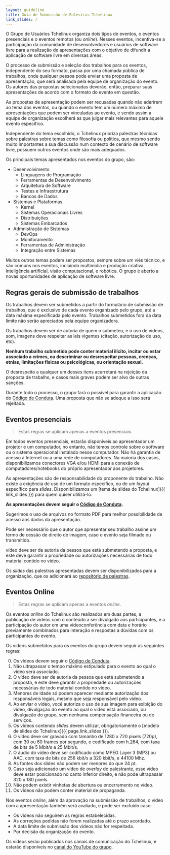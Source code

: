 ```yaml
---
layout: guideline
title: Guia de Submissão de Palestras Tchelinux
link_slides: /
---
```


O Grupo de Usuários Tchelinux organiza dois tipos de eventos, o eventos presenciais e o eventos remotos (ou _online_). Nesses eventos, incentiva-se a participação da comunidade de desenvolvedores e usuários de software livre para a realização de apresentações com o objetivo de difundir a aplicação de software livre em diversas áreas.

O processo de submissão e seleção dos trabalhos para os eventos, independente do seu formato, passa por uma chamada pública de trabalhos, onde qualquer pessoa pode enviar uma proposta de apresentação, que será analisada pela equipe de organização do evento. Os autores das propostas selecionadas deverão, então, preparar suas apresentações de acordo com o formato do evento em questão.

As propostas de apresentação podem ser recusadas quando não aderirem ao tema dos eventos, ou quando o evento tem um número máximo de apresentações que podem ser vinculadas ao evento, e sendo assim a equipe de organização escolherá as que julgar mais relevantes para aquele evento específico.

Independente do tema escolhido, o Tchelinux prioriza palestras técnicas sobre palestras sobre temas como filosofia ou política, que mesmo sendo muito importantes a sua discussão num contexto de cenário de software livre, possuem outros eventos onde são mais adequados.

Os principais temas apresentados nos eventos do grupo, são:

* Desenvolvimento
    * Linguagens de Programação
    * Ferramentas de Desenvolvimento
    * Arquitetura de Software
    * Testes e Infraestrutura
    * Bancos de Dados
* Sistemas e Plataformas
    * Kernel
    * Sistemas Operacionais Livres
    * Distribuições
    * Sistemas Embarcados
* Admnistração de Sistemas
    * DevOps
    * Monitoramento
    * Ferramentas de Administração
    * Integração entre Sistemas

Muitos outros temas podem ser propostos, sempre sobre um viés técnico, e são comuns nos eventos, incluindo multimidia e produção criativa, inteligência artificial, visão computacional, e robótica. O grupo é aberto a novas oportunidades de aplicação de software livre.


## Regras gerais de submissão de trabalhos

Os trabalhos devem ser submetidos a partir do formulário de submissão de trabalhos, que é exclusivo de cada evento organizado pelo grupo, até a data máxima especificada pelo evento. Trabalhos submetidos fora da data limite não serão apreciados pela equipe organizadora.

Os trabalhos devem ser de autoria de quem o submeteu, e o uso de vídeos, som, imagens deve respeitar as leis vigentes (citação, autorização de uso, etc).

**Nenhum trabalho submetido pode conter material ilícito, incitar ou estar associado a crimes, ou descriminar ou desrespeitar pessoas, crenças, etnias, limitações físicas ou psicológicas, ou orientação sexual.**

O desrespeito a qualquer um desses itens acarretará na rejeição da proposta de trabalho, e casos mais graves podem ser alvo de outras sanções.

Durante todo o processo, o grupo fará o possível para garantir a aplicação do [Código de Conduta](CODE_OF_CONDUCT). Uma proposta que não se adeque a isso será rejeitada.


## Eventos presenciais

> Estas regras se aplicam apenas a eventos presenciais.

Em todos eventos presenciais, estarão disponíveis ao apresentador um projetor e um computador, no entanto, não temos controle sobre o software ou o sistema operacional instalado nesse computador. Não há garantia de acesso à Internet ou a uma rede de computadores. Na maioria dos casos, disponibilizamos conectores VGA e/ou HDMI para a conexão de computadores/notebooks do próprio apresentador aos projetores.

As apresentações são de responsabilidade do proponente do trabalho. Não existe a exigência de uso de um formato específico, ou de um _layout_ específico para _slides_. Disponibilizamos um [tema de slides do Tchelinux]({{ link_slides }}) para quem quiser utilizá-lo.

**As apresentações devem seguir o [Código de Conduta](CODE_OF_CONDUCT).**

Sugerimos o uso de arquivos no formato PDF para melhor possibilidade de acesso aos dados da apresentação.

Pode ser necessário que o autor que apresentar seu trabalho assine um termo de cessão de direito de imagem, caso o evento seja filmado ou transmitido.

 vídeo deve ser de autoria da pessoa que está submetendo a proposta, e este deve garantir a propriedade ou autorizações necessárias de todo material contido no vídeo.

Os _slides_ das palestras apresentadas devem ser disponibilizados para a organização, que os adicionará ao [repositório de palestras](https://slides.tchelinux.org).

## Eventos Online

> Estas regras se aplicam apenas a eventos _online_.

Os eventos _online_ do Tchelinux são realizados em duas partes, a publicação de vídeos com o conteúdo a ser divulgado aos participantes, e a participação do autor em uma videoconferência com data e horário previamente combinados para interação e respostas a dúvidas com os participantes do evento.

Os vídeos submetidos para os eventos do grupo devem seguir as seguintes regras:

0. Os vídeos devem seguir o [Código de Conduta](CODE_OF_CONDUCT).
1. Não ultrapassar o tempo máximo estipulado para o evento ao qual o vídeo será associado.
2. O vídeo deve ser de autoria da pessoa que está submetendo a proposta, e este deve garantir a propriedade ou autorizações necessárias de todo material contido no vídeo.
3. Menores de idade só podem aparecer mediante autorização dos responsáveis legais, mesmo que seja responsável pelo vídeo.
4. Ao enviar o vídeo, você autoriza o uso de sua imagem para exibição do vídeo, divulgação do evento ao qual o vídeo está associado, ou divulgação do grupo, sem nenhuma compensação financeira ou de serviços.
5. Os vídeos contendo _slides_ devem utilizar, obrigatoriamente o [modelo de slides do Tchelinux]({{ page.link_slides }}).
6. O vídeo deve ser gravado com tamanho de 1280 x 720 pixels (720p), com 30 ou 60 frames por segundo, e codificado com h.264, com taxa de bits de 5 Mbit/s a 25 Mbit/s.
7. O áudio do vídeo deve ser codificado como MPEG Layer 3 (MP3) ou AAC, com taxa de bits de 256 kbit/s a 320 kbit/s, e 44100 Mhz.
8. As fontes dos slides não podem ser menores do que 24 pt.
9. Caso seja adicionado um vídeo de _overlay_ do palestrante, esse vídeo deve estar posicionado no canto inferior direito, e não pode ultrapassar 320 x 180 pixels.
10. Não podem existir vinhetas de abertura ou encerramento no vídeo.
11. Os vídeos não podem conter material de propaganda.

Nos eventos _online_, além da aprovação na submissão de trabalhos, o vídeo com a apresentação também será avaliado, e pode ser excluído caso:

* Os vídeos não seguirem as regras estabelecidas.
* As correções pedidas não forem realizadas até o prazo acordado.
* A data limite de submissão dos vídeos não for respeitada.
* Por decisão da organização do evento.

Os vídeos serão publicados nos canais de comunicação do Tchelinux, e estarão disponíveis no [canal do YouTube do grupo](https://www.youtube.com/tchelinux).
